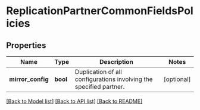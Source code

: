 # ReplicationPartnerCommonFieldsPolicies

## Properties
Name | Type | Description | Notes
------------ | ------------- | ------------- | -------------
**mirror_config** | **bool** | Duplication of all configurations involving the specified partner. | [optional] 

[[Back to Model list]](../README.md#documentation-for-models) [[Back to API list]](../README.md#documentation-for-api-endpoints) [[Back to README]](../README.md)


